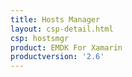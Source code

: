 ```yaml
---
title: Hosts Manager
layout: csp-detail.html
csp: hostsmgr
product: EMDK For Xamarin
productversion: '2.6'
---
```





